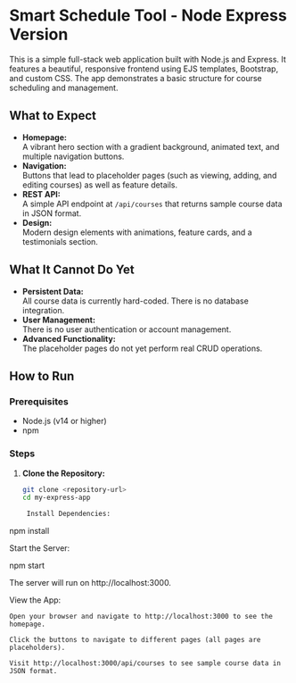 # Smart Schedule Tool - Node Express Version

This is a simple full-stack web application built with Node.js and Express. It features a beautiful, responsive frontend using EJS templates, Bootstrap, and custom CSS. The app demonstrates a basic structure for course scheduling and management.

## What to Expect

- **Homepage:**  
  A vibrant hero section with a gradient background, animated text, and multiple navigation buttons.
- **Navigation:**  
  Buttons that lead to placeholder pages (such as viewing, adding, and editing courses) as well as feature details.
- **REST API:**  
  A simple API endpoint at `/api/courses` that returns sample course data in JSON format.
- **Design:**  
  Modern design elements with animations, feature cards, and a testimonials section.

## What It Cannot Do Yet

- **Persistent Data:**  
  All course data is currently hard-coded. There is no database integration.
- **User Management:**  
  There is no user authentication or account management.
- **Advanced Functionality:**  
  The placeholder pages do not yet perform real CRUD operations.

## How to Run

### Prerequisites

- Node.js (v14 or higher)
- npm

### Steps

1. **Clone the Repository:**
   ```bash
   git clone <repository-url>
   cd my-express-app

    Install Dependencies:

npm install

Start the Server:

npm start

The server will run on http://localhost:3000.

View the App:

    Open your browser and navigate to http://localhost:3000 to see the homepage.

    Click the buttons to navigate to different pages (all pages are placeholders).

    Visit http://localhost:3000/api/courses to see sample course data in JSON format.
